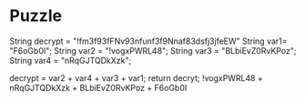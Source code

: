 # Puzzle
String decrypt = "!fm3f93fFNv93nfunf3f9Nnaf83dsfj3jfeEW"
String var1= "F6oGb0I";
String var2 = "!vogxPWRL48";
String var3 = "BLbiEvZ0RvKPoz";
String var4 = "nRqGJTQDkXzk";

decrypt = var2 + var4 + var3 + var1;
return decryt; 
!vogxPWRL48 + nRqGJTQDkXzk + BLbiEvZ0RvKPoz + F6oGb0I
